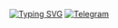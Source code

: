 [![Typing SVG](https://readme-typing-svg.demolab.com?font=Fira+Code&size=70&duration=5032&pause=1000&multiline=true&width=1300&height=200&lines=Hi+there%2C+I'm+Anastasia;QA+Engineer+from+Yekaterinburg)](https://git.io/typing-svg)
<a href="https://t.me/sukhoparova_a">
  <img src="https://img.shields.io/badge/Telegram-2CA5E0?style=for-the-badge&logo=telegram&logoColor=white" alt="Telegram"/>
</a>

<!--
**suhoparovanastya/suhoparovanastya** is a ✨ _special_ ✨ repository because its `README.md` (this file) appears on your GitHub profile.

Here are some ideas to get you started:

- 🔭 I’m currently working on ...
- 🌱 I’m currently learning ...
- 👯 I’m looking to collaborate on ...
- 🤔 I’m looking for help with ...
- 💬 Ask me about ...
- 📫 How to reach me: ...
- 😄 Pronouns: ...
- ⚡ Fun fact: ...
-->
